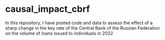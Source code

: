 # causal_impact_cbrf
In this repository, I have posted code and data to assess the effect of a sharp change in the key rate of the Central Bank of the Russian Federation on the volume of loans issued to individuals in 2022
